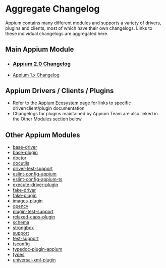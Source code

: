 # Aggregate Changelog

Appium contains many different modules and supports a variety of drivers, plugins and clients, most of which have their own changelogs. Links to these individual changelogs are aggregated here.

## Main Appium Module

* ### [Appium 2.0 Changelog](packages/appium/CHANGELOG.md)
* [Appium 1.x Changelog](https://github.com/appium/appium/blob/1.x/CHANGELOG.md)

## Appium Drivers / Clients / Plugins
* Refer to the [Appium Ecosystem](https://appium.io/docs/en/latest/ecosystem/) page for links to specific driver/client/plugin documentation
* Changelogs for plugins maintained by Appium Team are also linked in the Other Modules section below

## Other Appium Modules
* [base-driver](packages/base-driver/CHANGELOG.md)
* [base-plugin](packages/base-plugin/CHANGELOG.md)
* [doctor](packages/doctor/CHANGELOG.md)
* [docutils](packages/docutils/CHANGELOG.md)
* [driver-test-support](packages/driver-test-support/CHANGELOG.md)
* [eslint-config-appium](packages/eslint-config-appium/CHANGELOG.md)
* [eslint-config-appium-ts](packages/eslint-config-appium-ts/CHANGELOG.md)
* [execute-driver-plugin](packages/execute-driver-plugin/CHANGELOG.md)
* [fake-driver](packages/fake-driver/CHANGELOG.md)
* [fake-plugin](packages/fake-plugin/CHANGELOG.md)
* [images-plugin](packages/images-plugin/CHANGELOG.md)
* [opencv](packages/opencv/CHANGELOG.md)
* [plugin-test-support](packages/plugin-test-support/CHANGELOG.md)
* [relaxed-caps-plugin](packages/relaxed-caps-plugin/CHANGELOG.md)
* [schema](packages/schema/CHANGELOG.md)
* [strongbox](packages/strongbox/CHANGELOG.md)
* [support](packages/support/CHANGELOG.md)
* [test-support](packages/test-support/CHANGELOG.md)
* [tsconfig](packages/tsconfig/CHANGELOG.md)
* [typedoc-plugin-appium](packages/typedoc-plugin-appium/CHANGELOG.md)
* [types](packages/types/CHANGELOG.md)
* [universal-xml-plugin](packages/universal-xml-plugin/CHANGELOG.md)
